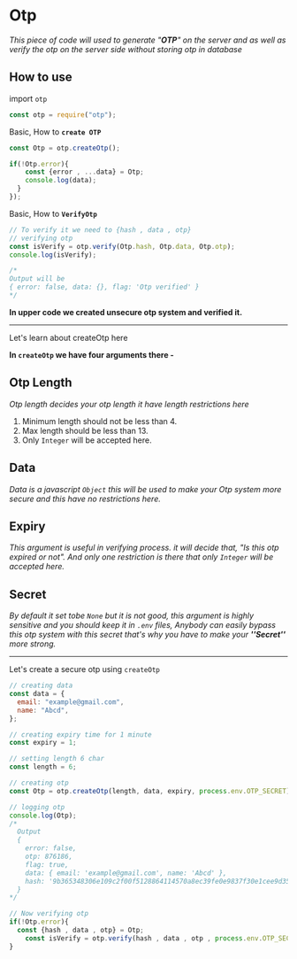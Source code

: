 # Otp

_This piece of code will used to generate "**OTP**" on the server and as well as verify the otp on the server side without storing otp in database_



## How to use

import `otp`

```javascript
const otp = require("otp");
```

Basic, How to **`create OTP`**

```javascript
const Otp = otp.createOtp();

if(!Otp.error){
    const {error , ...data} = Otp;
    console.log(data);
  }
});
```

Basic, How to **`VerifyOtp`**

```javascript
// To verify it we need to {hash , data , otp}
// verifying otp
const isVerify = otp.verify(Otp.hash, Otp.data, Otp.otp);
console.log(isVerify);

/*
Output will be
{ error: false, data: {}, flag: 'Otp verified' }
*/
```

**In upper code we created unsecure otp system and verified it.**

---

Let's learn about createOtp here

**In `createOtp` we have four arguments there -**

## Otp Length

_Otp length decides your otp length it have length restrictions here_

1. Minimum length should not be less than 4.
2. Max length should be less than 13.
3. Only `Integer` will be accepted here.

## Data

_Data is a javascript `Object` this will be used to make your Otp system more secure and this have no restrictions here._

## Expiry

_This argument is useful in verifying process. it will decide that, "Is this otp expired or not". And only one restriction is there that only `Integer` will be accepted here._

## Secret

_By default it set tobe `None` but it is not good, this argument is highly sensitive and you should keep it in `.env` files, Anybody can easily bypass this otp system with this secret that's why you have to make your **''Secret''** more strong._

---

Let's create a secure otp using `createOtp`

```javascript
// creating data
const data = {
  email: "example@gmail.com",
  name: "Abcd",
};

// creating expiry time for 1 minute
const expiry = 1;

// setting length 6 char
const length = 6;

// creating otp
const Otp = otp.createOtp(length, data, expiry, process.env.OTP_SECRET);

// logging otp
console.log(Otp);
/*
  Output
  {
    error: false,
    otp: 876186,
    flag: true,
    data: { email: 'example@gmail.com', name: 'Abcd' },
    hash: '9b365348306e109c2f00f5128864114570a8ec39fe0e9837f30e1cee9d35c842.1656484856707'
  }
*/

// Now verifying otp
if(!Otp.error){
  const {hash , data , otp} = Otp;
    const isVerify = otp.verify(hash , data , otp , process.env.OTP_SECRET);
}
```
